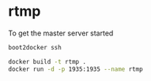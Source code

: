 # rtmp

To get the master server started

```bash
boot2docker ssh

docker build -t rtmp .
docker run -d -p 1935:1935 --name rtmp
```

